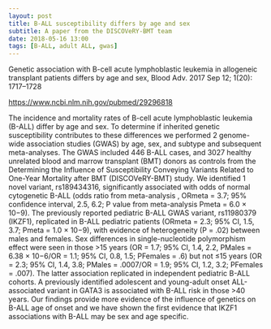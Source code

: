 ```yaml
---
layout: post
title: B-ALL susceptibility differs by age and sex
subtitle: A paper from the DISCOVeRY-BMT team
date: 2018-05-16 13:00
tags: [B-ALL, adult ALL, gwas]
---
```


Genetic association with B-cell acute lymphoblastic leukemia in allogeneic transplant patients differs by age and sex, Blood Adv. 2017 Sep 12; 1(20): 1717–1728 

https://www.ncbi.nlm.nih.gov/pubmed/29296818

The incidence and mortality rates of B-cell acute lymphoblastic leukemia (B-ALL) differ by age and sex. To determine if inherited genetic susceptibility contributes to these differences we performed 2 genome-wide association studies (GWAS) by age, sex, and subtype and subsequent meta-analyses. The GWAS included 446 B-ALL cases, and 3027 healthy unrelated blood and marrow transplant (BMT) donors as controls from the Determining the Influence of Susceptibility Conveying Variants Related to One-Year Mortality after BMT (DISCOVeRY-BMT) study. We identified 1 novel variant, rs189434316, significantly associated with odds of normal cytogenetic B-ALL (odds ratio from meta-analysis , ORmeta = 3.7; 95% confidence interval, 2.5, 6.2; P value from meta-analysis Pmeta = 6.0 × 10−9). The previously reported pediatric B-ALL GWAS variant, rs11980379 (IKZF1), replicated in B-ALL pediatric patients (ORmeta = 2.3; 95% CI, 1.5, 3.7; Pmeta = 1.0 × 10−9), with evidence of heterogeneity (P = .02) between males and females. Sex differences in single-nucleotide polymorphism effect were seen in those >15 years (OR = 1.7; 95% CI, 1.4, 2.2, PMales = 6.38 × 10−6/OR = 1.1; 95% CI, 0.8, 1.5; PFemales = .6) but not ≤15 years (OR = 2.3; 95% CI, 1.4, 3.8; PMales = .0007/OR = 1.9; 95% CI, 1.2, 3.2; PFemales = .007). The latter association replicated in independent pediatric B-ALL cohorts. A previously identified adolescent and young-adult onset ALL-associated variant in GATA3 is associated with B-ALL risk in those >40 years. Our findings provide more evidence of the influence of genetics on B-ALL age of onset and we have shown the first evidence that IKZF1 associations with B-ALL may be sex and age specific.
